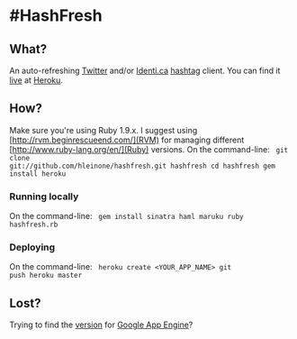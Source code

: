 # #HashFresh

## What?
An auto-refreshing [Twitter](http://twitter.com) and/or [Identi.ca](http://identi.ca) [hashtag](http://en.wikipedia.org/wiki/Hashtag#Hash_tags) client. You can find it [live](http://hashfresh.heroku.com) at [Heroku](http://heroku.com).

## How?
Make sure you're using Ruby 1.9.x. I suggest using [http://rvm.beginrescueend.com/](RVM) for managing different [http://www.ruby-lang.org/en/](Ruby) versions. On the command-line: <code>
    git clone git://github.com/hleinone/hashfresh.git hashfresh
    cd hashfresh
    gem install heroku
</code>

### Running locally
On the command-line: <code>
    gem install sinatra haml maruku
    ruby hashfresh.rb
</code>

### Deploying
On the command-line: <code>
    heroku create <YOUR_APP_NAME>
    git push heroku master
</code>

## Lost?
Trying to find the [version](http://code.google.com/p/hashfresh/) for [Google App Engine](http://appengine.google.com)?
